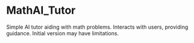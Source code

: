 # MathAI_Tutor
Simple AI tutor aiding with math problems. Interacts with users, providing guidance. Initial version may have limitations. 
